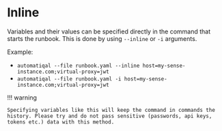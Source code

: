 # Inline

Variables and their values can be specified directly in the command that starts the runbook. This is done by using `--inline` or `-i` arguments.

Example:

- `automatiqal --file runbook.yaml --inline host=my-sense-instance.com;virtual-proxy=jwt`
- `automatiqal --file runbook.yaml -i host=my-sense-instance.com;virtual-proxy=jwt`

!!! warning

    Specifying variables like this will keep the command in commands the history. Please try and do not pass sensitive (passwords, api keys, tokens etc.) data with this method.
